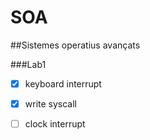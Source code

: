 # SOA

##Sistemes operatius avançats

###Lab1
- [x] keyboard interrupt
- [x] write syscall
- [ ] clock interrupt


